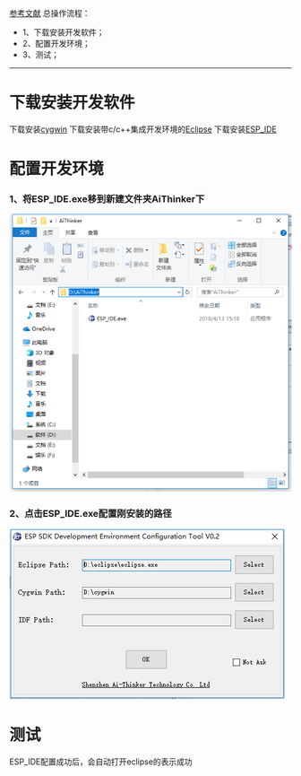[参考文献](http://wiki.ai-thinker.com/ai_ide_install)
总操作流程：
- 1、下载安装开发软件；
- 2、配置开发环境；
- 3、测试；

----------
# 下载安装开发软件
下载安装[cygwin](https://pan.baidu.com/s/1NUaRQCaf4XcPEY2oBO0Q8A)
下载安装带c/c++集成开发环境的[Eclipse](https://pan.baidu.com/s/1ucvgre23-CjTEBgZAHlung)
下载安装[ESP_IDE](https://pan.baidu.com/s/117SSEyEw8YCMY4qvD9jfxw)
# 配置开发环境
### 1、将ESP_IDE.exe移到新建文件夹AiThinker下
![](image/4-1.png)
### 2、点击ESP_IDE.exe配置刚安装的路径
![](image/4-2.png)
# 测试
ESP_IDE配置成功后，会自动打开eclipse的表示成功

